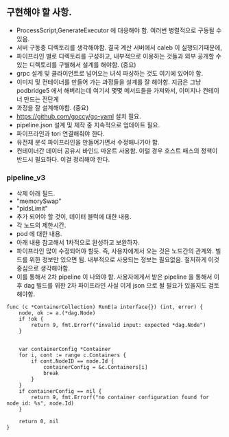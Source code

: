## 구현해야 할 사항.
- ProcessScript,GenerateExecutor 에 대응해야 함. 여러번 병렬적으로 구동될 수 있음.
- 서버 구동중 디렉토리를 생각해야함. 결국 계산 서버에서 caleb 이 실행되기때문에, 
- 파이프라인 별로 디렉토리를 구성하고, 내부적으로 이용하는 것들과 외부 공개할 수 있는 디렉토리를 구별해서 설계를 해야함. (중요)
- grpc 설계 및 클라이언트로 넘어오는 녀석 파싱하는 것도 여기에 있어야 함.
- 이미지 및 컨테이너를 만들어 가는 과정들을 설계를 잘 해야함. 지금은 그냥 podbridge5 에서 해버리는데 여기서 몇몇 메서드들을 가져와서, 이미지나 컨테이너 만드는 전단계 
- 과정을 잘 설계해야함. (중요)
- https://github.com/goccy/go-yaml 설치 필요.
- pipeline.json 설계 및 제작 중 지속적으로 업데이트 필요.
- 파이프라인과 tori 연결해줘야 한다.  
- 유전체 분석 파이프라인을 만들어가면서 수정해나가야 함.  
- 컨테이너간 데이터 공유시 바인드 마운트 사용함. 이럴 경우 호스트 패스의 정책이 반드시 필요하다. 이걸 정리해야 한다.
### pipeline_v3
- 삭제 아래 필드.
-  "memorySwap"
-  "pidsLimit" 
- 추가 되어야 할 것이, 데이터 블럭에 대한 내용.
- 각 노드의 제한시간.
- pod 에 대한 내용.
- 아래 내용 참고해서 1차적으로 완성하고 보완하자.
- 파이프라인 많이 수정되어야 할듯. 즉, 사용자에게서 오는 것은 노드간의 관계와. 빌드를 위한 정보만 있으면 됨. 내부적으로 사용되는 정보는 필요없음. 철저하게 이것 중심으로 생각해야함.
- 이를 통해서 2차 pipeline 이 나와야 함. 사용자에게서 받은 pipeline 을 통해서 이후 dag 빌드를 위한 2차 파이프라인 사실 이게 json 으로 될 필요가 있을지도 검토해야함.

```aiignore
func (c *ContainerCollection) RunE(a interface{}) (int, error) {
	node, ok := a.(*dag.Node)
	if !ok {
		return 9, fmt.Errorf("invalid input: expected *dag.Node")
	}


	var containerConfig *Container
	for i, cont := range c.Containers {
		if cont.NodeID == node.Id {
			containerConfig = &c.Containers[i]
			break
		}
	}
	if containerConfig == nil {
		return 9, fmt.Errorf("no container configuration found for node id: %s", node.Id)
	}

	return 0, nil
}
```